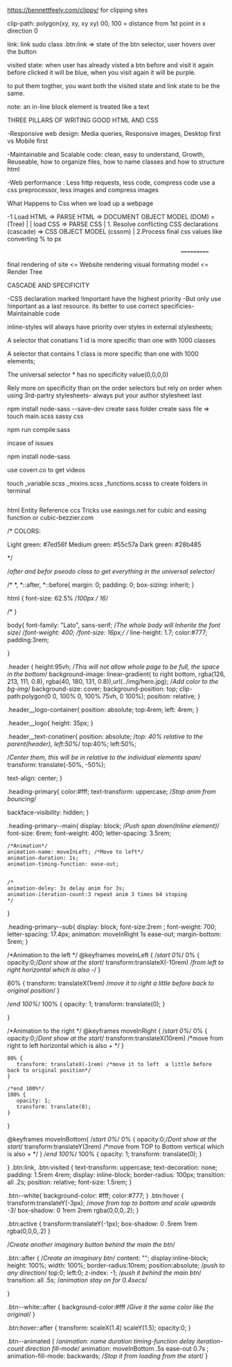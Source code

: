 https://bennettfeely.com/clippy/ for clipping sites 

clip-path: polygon(xy, xy, xy xy)
                   00, 100 = distance from 1st point in x direction 0

link: link sudo class
.btn:link => state of the btn selector, user hovers over the button 

visited state:  when user has already visted a btn before and visit it again before clicked it will be blue, when you visit again it will be purple.

to put them togther, you want both the visited state and link state to be the same.

note: an in-line block element is treated like a text




THREE PILLARS OF WRITING GOOD HTML AND CSS

-Responsive web design: Media queries, Responsive images, Desktop first vs Mobile first 

-Maintainable and Scalable code: clean, easy to understand, Growth, Reuseable, how to organize files, how to name classes and how to structure html


-Web performance : Less http requests, less code, compress code
use a css preprocessor, less images and compress images


What Happens to Css when we load up a webpage 

-1  Load HTML => PARSE HTML =>           DOCUMENT OBJECT MODEL (DOM) =(Tree)                                                                |
                    |
               load CSS => PARSE CSS
                              |
                            1. Resolve conflicting
                             CSS declarations 
                              (cascade)             => CSS OBJECT MODEL
                                                       (cssom)
                                                                                                                                             | 
                              2.Process final css 
                                values
                               like converting % to px




                                                            =========
final rendering of site <=   Website rendering visual formating model                                                 <= Render Tree 


CASCADE AND SPECIFICITY 

-CSS declaration marked !important have the highest priority 
-But only use !important as a last resource. its better to use correct specificies-  Maintainable code

inline-styles will always have priority over styles in external stylesheets;

A selector that conatians  1 id is more specific than one with 1000 classes

A selector that contains 1 class is more specific than one with 1000 elements;

The universal selector * has no specificity value(0,0,0,0)

Rely more on specificity than on the order selectors
but rely on order when using 3rd-partry stylesheets- always put your author stylesheet last




npm install node-sass --save-dev
create sass folder
create sass file => touch main.scss  sassy css

npm run compile:sass

incase of issues

npm install node-sass

use coverr.co to get videos

touch _variable.scss   _mixins.scss _functions.scsss to create folders in terminal

<img src="" alt="" class="composition__photo  composition__photo--p1 => modifier"> 


html Entity Reference ccs Tricks
use easings.net for cubic and easing function or cubic-bezzier.com

/*
COLORS:

Light green: #7ed56f
Medium green: #55c57a
Dark green: #28b485

*/

/*after and befor pseodo class to get everything in the universal selector*/

/*
*,
*::after,
*::before{
    margin: 0;
    padding: 0;
    box-sizing: inherit;
}


html {
 font-size: 62.5% /*100px / 16*/

 /*
}

body{
    font-family: "Lato", sans-serif;  /*The whole body will Inherite the font size*/
    /*font-weight: 400;
    /*font-size: 16px;*/
    /*
    line-height: 1.7;
    color:#777;
    padding:3rem;
   
}

.header {
    height:95vh; /*This will not allow whole page to be full,
    the space in the bottom*/
    background-image: linear-gradient( 
        to  right  bottom,
    rgba(126, 213, 111, 0.8),
    rgba(40, 180, 131, 0.8)),url(../img/hero.jpg); /*Add color to the bg-img*/
    background-size: cover;
    background-position: top;
    clip-path:polygon(0 0, 100% 0, 100% 75vh, 0 100%);
    position: relative;
}

.header__logo-container{
    position: absolute;
    top:4rem;
    left: 4rem;
}

.header__logo{
    height: 35px;
}

.header__text-conatiner{
 position: absolute;
 /*top: 40% relative to the parent(header), left:50%*/
 top:40%;
 left:50%; 

 /*Center them, this will be in relative to the  individual elements span*/
transform: translate(-50%, -50%); 

text-align: center;
}

.heading-primary{
 color:#fff;
 text-transform: uppercase;
 /*Stop anim from bouncing*/

 backface-visibility: hidden;
}

.heading-primary--main{
    display: block; /*Push span down(Inline element)*/
    font-size: 6rem;
    font-weight: 400;
    letter-spacing: 3.5rem;

    /*Animation*/
    animation-name: moveInLeft; /*Move to left*/
    animation-duration: 1s;
    animation-timing-function: ease-out;


    /*
    animation-deley: 3s delay anim for 3s;
    animation-iteration-count:3 repeat anim 3 times b4 stoping
    */
}

.heading-primary--sub{
    display: block;
    font-size:2rem ;
    font-weight: 700;
    letter-spacing: 17.4px;
    animation: moveInRight 1s ease-out;
    margin-bottom: 5rem;
}

/*Animation to the left */
@keyframes moveInLeft {
 /*start 0%*/
 0% {
    opacity:0;/*Dont show at the start*/
    transform:translateX(-10rem) /*from left to right horizontal which is also -*/
 } 
 
 80% {
    transform: translateX(1rem) /*move it to right a little before back to original position*/
 }

 /*end 100%*/
 100% {
    opacity: 1;
    transform: translate(0);
 }
 
}



/*Animation to the right */
@keyframes moveInRight {
    /*start 0%*/
    0% {
       opacity:0;/*Dont show at the start*/
       transform:translateX(10rem) /*move from right to left horizontal which is also + */
    } 
    
    80% {
       transform: translateX(-1rem) /*move it to left  a little before back to original position*/
    }
   
    /*end 100%*/
    100% {
       opacity: 1;
       transform: translate(0);
    }
    
   }



   @keyframes moveInBottom{
    /*start 0%*/
    0% {
       opacity:0;/*Dont show at the start*/
       transform:translateY(3rem) /*move from TOP to Bottom vertical which is also + */
    } 
     /*end 100%*/
    100% {
       opacity: 1;
       transform: translate(0);
    }
    
   }
   .btn:link,
   .btn:visited {
    text-transform: uppercase;
    text-decoration: none;
    padding: 1.5rem 4rem;
    display: inline-block;
    border-radius: 100px;
    transition: all .2s;
    position: relative;
    font-size: 1.5rem;
   }


   .btn--white{
    background-color: #fff;
    color:#777;
   }
   .btn:hover {
    transform:translateY(-3px); /*move from top to bottom and scale upwards -3*/
    box-shadow: 0 1rem 2rem rgba(0,0,0,.2);
   }

   .btn:active {
    transform:translateY(-1px);
    box-shadow: 0 .5rem 1rem rgba(0,0,0,.2)
   }

   /*Create another imaginary button behind the main the btn*/

   .btn::after { /*Create an imaginary btn*/
    content: "";
    display:inline-block;
    height: 100%;
    width: 100%;
    border-radius:10rem;
    position:absolute; /*push to any direction*/
    top:0;
    left:0;
    z-index: -1; /*push it behind the main btn*/
    transition: all .5s; /*animation stay on for 0.4secs*/

   }


   .btn--white::after {
    background-color:#fff /*Give it the same color like the original*/
   }

  .btn:hover::after {
    transform: scaleX(1.4) scaleY(1.5);
    opacity:0;
  }

  .btn--animated {
    /*animation: name  duration timing-function delay iteration-count direction fill-mode*/
    animation: moveInBottom  .5s ease-out 0.7s ;
    animation-fill-mode: backwards; /*Stop it from loading from the start*/
  }
  